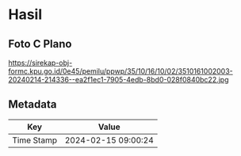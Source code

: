 # Hasil

## Foto C Plano

https://sirekap-obj-formc.kpu.go.id/0e45/pemilu/ppwp/35/10/16/10/02/3510161002003-20240214-214336--ea2f1ec1-7905-4edb-8bd0-028f0840bc22.jpg


## Metadata

| Key        | Value               |
| ---------- | ------------------- |
| Time Stamp | 2024-02-15 09:00:24 |



